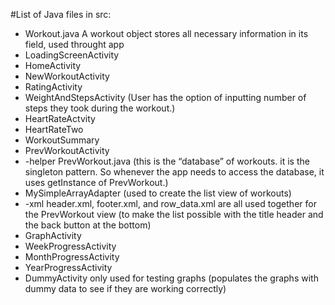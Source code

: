 #List of Java files in src:

* Workout.java A workout object stores all necessary information in its field, used throught app	
* LoadingScreenActivity
* HomeActivity
* NewWorkoutActivity
* RatingActivity
* WeightAndStepsActivity (User has the option of inputting number of steps they took during the workout.)
* HeartRateActvity
* HeartRateTwo
* WorkoutSummary
* PrevWorkoutActivity
* -helper PrevWorkout.java (this is the “database” of workouts. it is the singleton pattern. So whenever the app needs to access the database, it uses getInstance of PrevWorkout.)
* MySimpleArrayAdapter (used to create the list view of workouts)
* -xml header.xml, footer.xml, and row_data.xml are all used together for the PrevWorkout view (to make the list possible with the title header and the back button at the bottom)
* GraphActivity
* WeekProgressActivity
* MonthProgressActivity
* YearProgressActivity
* DummyActivity only used for testing graphs (populates the graphs with dummy data to see if they are working correctly)
